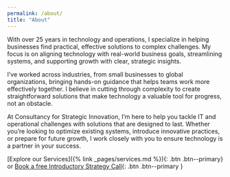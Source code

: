 ```yaml
---
permalink: /about/
title: "About"
---
```


With over 25 years in technology and operations, I specialize in helping businesses find practical, effective solutions to complex challenges. My focus is on aligning technology with real-world business goals, streamlining systems, and supporting growth with clear, strategic insights.

I’ve worked across industries, from small businesses to global organizations, bringing hands-on guidance that helps teams work more effectively together. I believe in cutting through complexity to create straightforward solutions that make technology a valuable tool for progress, not an obstacle.

At Consultancy for Strategic Innovation, I’m here to help you tackle IT and operational challenges with solutions that are designed to last. Whether you’re looking to optimize existing systems, introduce innovative practices, or prepare for future growth, I work closely with you to ensure technology is a partner in your success.

[Explore our Services]({% link _pages/services.md %}){: .btn .btn--primary}
or
[Book a free Introductory Strategy Call](https://garethcomau.simplybook.me){: .btn .btn--primary }